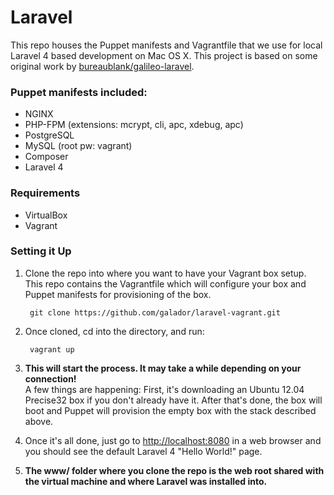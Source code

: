 # Laravel

This repo houses the Puppet manifests and Vagrantfile that we use for local Laravel 4 based development on Mac OS X. This project is based on some original work by [bureaublank/galileo-laravel](https://github.com/bureaublank/galileo-laravel).

### Puppet manifests included:
- NGINX
- PHP-FPM (extensions: mcrypt, cli, apc, xdebug, apc)
- PostgreSQL
- MySQL (root pw: vagrant)
- Composer
- Laravel 4

### Requirements
- VirtualBox
- Vagrant


### Setting it Up

1. Clone the repo into where you want to have your Vagrant box setup. This repo contains the Vagrantfile which will configure your box and Puppet manifests for provisioning of the box.

		git clone https://github.com/galador/laravel-vagrant.git
		
2. Once cloned, cd into the directory, and run:
		
		vagrant up
		
3. **This will start the process. It may take a while depending on your connection!**   
A few things are happening: First, it's downloading an Ubuntu 12.04 Precise32 box if you don't already have it. After that's done, the box will boot and Puppet will provision the empty box with the stack described above. 

4. Once it's all done, just go to [http://localhost:8080](http://localhost:8080) in a web browser and you should see the default Laravel 4 "Hello World!" page. 

5. **The www/ folder where you clone the repo is the web root shared with the virtual machine and where Laravel was installed into.**

